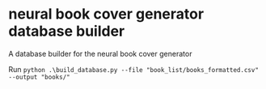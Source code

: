# neural book cover generator database builder
 A database builder for the neural book cover generator
 
 Run `python .\build_database.py --file "book_list/books_formatted.csv" --output "books/"`
